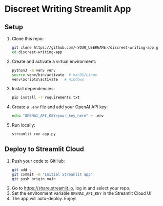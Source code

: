 # Discreet Writing Streamlit App

## Setup
1. Clone this repo:
   ```bash
   git clone https://github.com/<YOUR_USERNAME>/discreet-writing-app.git
   cd discreet-writing-app
   ```
2. Create and activate a virtual environment:
   ```bash
   python3 -m venv venv
   source venv/bin/activate  # macOS/Linux
   venv\Scripts\activate   # Windows
   ```
3. Install dependencies:
   ```bash
   pip install -r requirements.txt
   ```
4. Create a `.env` file and add your OpenAI API key:
   ```bash
   echo "OPENAI_API_KEY=your_key_here" > .env
   ```
5. Run locally:
   ```bash
   streamlit run app.py
   ```

## Deploy to Streamlit Cloud
1. Push your code to GitHub:
   ```bash
   git add .
   git commit -m "Initial Streamlit app"
   git push origin main
   ```
2. Go to https://share.streamlit.io, log in and select your repo.
3. Set the environment variable `OPENAI_API_KEY` in the Streamlit Cloud UI.
4. The app will auto-deploy. Enjoy!
